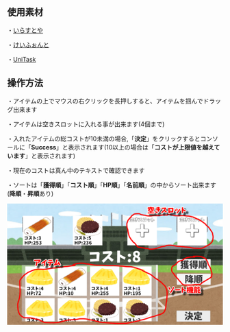 ## 使用素材

・[いらすとや](https://www.irasutoya.com)

・[けいふぉんと](https://font.sumomo.ne.jp/font_1.html)

・[UniTask](https://github.com/Cysharp/UniTask/releases)

## 操作方法

・アイテムの上でマウスの右クリックを長押しすると、アイテムを掴んでドラッグ出来ます

・アイテムは空きスロットに入れる事が出来ます(4個まで)

・入れたアイテムの総コストが10未満の場合,「**決定**」をクリックするとコンソールに「**Success**」と表示されます(10以上の場合は「**コストが上限値を越えています**」と表示されます)

・現在のコストは真ん中のテキストで確認できます

・ソートは「**獲得順**」「**コスト順**」「**HP順**」「**名前順**」の中からソート出来ます(**降順**・**昇順**あり)

![イメージ](./_image.png)
